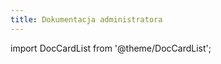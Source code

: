 ```yaml
---
title: Dokumentacja administratora
---
```


import DocCardList from '@theme/DocCardList';

<DocCardList />
